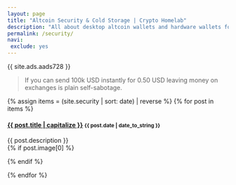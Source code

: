 ```yaml
---
layout: page
title: "Altcoin Security & Cold Storage | Crypto Homelab"
description: "All about desktop altcoin wallets and hardware wallets for safe alt coin storage."
permalink: /security/
navi:
 exclude: yes
---
```


{{ site.ads.aads728 }}

<blockquote>If you can send 100k USD instantly for 0.50 USD leaving money on exchanges is plain self-sabotage.</blockquote>

{% assign items = (site.security | sort: date) | reverse %}
{% for post in items  %}

  <h4 class="post">
  <strong>
  <a href="{{ site.url }}{{ site.baseurl }}{{ post.url }}">{{ post.title | capitalize }}</a>
  </strong>
  <small>{{ post.date | date_to_string }}</small>
  </h4>
  <div class="row">
    <div class="nine columns">
      {{ post.description }}
    </div>
    {% if post.image[0] %}
    <div class="three columns">
      <a target="_blank" href="{{ post.url }}">
        <figure class="thumb">
          <amp-img itemprop="image" src="{{ post.image[0] }}" alt="Alt Coin Wallet" layout=""
          width="150px" height="80px">
          </amp-img>
        </figure>
      </a>
    </div>
    {% endif %}
   </div>


{% endfor %}
